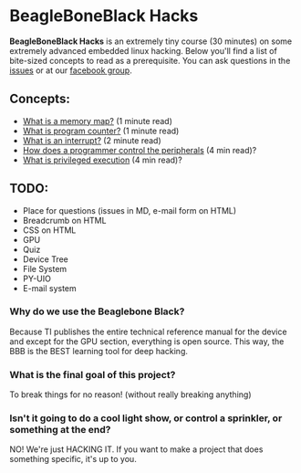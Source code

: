# BeagleBoneBlack Hacks

**BeagleBoneBlack Hacks** is an extremely tiny course (30 minutes) on some extremely advanced embedded linux hacking. Below you'll find a list of bite-sized concepts to read as a prerequisite. You can ask questions in the [issues](https://github.com/ayjayt/BeagleBoneBlackHack/issues) or at our [facebook group](https://www.facebook.com/groups/beagleboneblack/).

## Concepts:

* [What is a memory map?](docs/memory_map.md) (1 minute read)
* [What is program counter?](docs/program_counter.md) (1 minute read)
* [What is an interrupt?](docs/interrupt.md) (2 minute read)
* [How does a programmer control the peripherals](docs/peripherals.md) (4 min read)?
* [What is privileged execution](docs/privilege.html) (4 min read)?

## TODO:

* Place for questions (issues in MD, e-mail form on HTML)
* Breadcrumb on HTML
* CSS on HTML
* GPU
* Quiz
* Device Tree
* File System
* PY-UIO
* E-mail system

### Why do we use the Beaglebone Black?

 Because TI publishes the entire technical reference manual for the device and except for the GPU section, everything is open source. This way, the BBB is the BEST learning tool for deep hacking.

### What is the final goal of this project?

To break things for no reason! (without really breaking anything)

### Isn't it going to do a cool light show, or control a sprinkler, or something at the end?

NO! We're just HACKING IT. If you want to make a project that does something specific, it's up to you.
